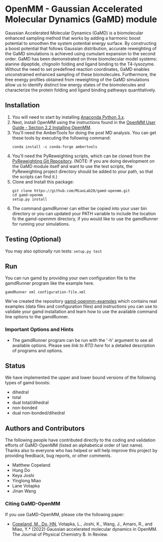 # OpenMM - Gaussian Accelerated Molecular Dynamics (GaMD) module

Gaussian Accelerated Molecular Dynamics (GaMD) is a biomolecular enhanced sampling method that works by adding a harmonic boost potential to smoothen the system potential energy surface. By constructing a boost potential that follows Gaussian distribution, accurate reweighting of the GaMD simulations is achieved using cumulant expansion to the second order. GaMD has been demonstrated on three biomolecular model systems: alanine dipeptide, chignolin folding and ligand binding to the T4-lysozyme. Without the need to set predefined reaction coordinates, GaMD enables unconstrained enhanced sampling of these biomolecules. Furthermore, the free energy profiles obtained from reweighting of the GaMD simulations allow us to identify distinct low energy states of the biomolecules and characterize the protein folding and ligand binding pathways quantitatively.


## Installation
1.  You will need to start by installing [Anaconda Python 3.x](https://www.anaconda.com/products/individual#Downloads).
2.  Next, install OpenMM using the instructions found in the [OpenMM User Guide - Section 2.2 Installing OpenMM](http://docs.openmm.org/latest/userguide/application/01_getting_started.html#installing-openmm).
3.  You'll need the AmberTools for doing the post MD analysis.  You can get these tools by executing the following command: 
    ```
    conda install -c conda-forge ambertools
    ```  
4.  You'll need the PyReweighting scripts, which can be cloned from 
the [PyReweighting Git Repository](https://github.com/MiaoLab20/PyReweighting).  (NOTE:  If you are 
doing development on the GaMD module itself and want to use the test scripts, the PyReweighting project
 directory should be added to your path, so that the scripts can find it.)
5.  Clone and Install this package: 
    ```
    git clone https://github.com/MiaoLab20/gamd-openmm.git
    cd gamd-openmm
    setup.py install
    ```
6.  The command gamdRunner can either be copied into your user bin directory or you can updated your
PATH variable to include the location fo the gamd-openmm directory, if you would like to use the
gamdRunner for running your simulations.


## Testing (Optional)
You may also optionally run tests: 
    ```
    setup.py test
    ```

## Run

You can run gamd by providing your own configuration file to the gamdRunner
program like the example here.

```
gamdRunner xml configuration-file.xml
```  

We've created the repository [gamd-openmm-examples](https://github.com/MiaoLab20/gamd-openmm-examples) which
contains real examples (data files and configuration files) and instructions you can use to validate
your gamd installation and learn how to use the available command line options to the gamdRunner.


### Important Options and Hints

* The gamdRunner program can be run with the '-h' argument to see all
available options. Please see *link to RTD here* for a
detailed description of programs and options.

## Status

We have implemented the upper and lower bound versions of the following types of
gamd boosts:

* dihedral
* total
* dual total/dihedral
* non-bonded
* dual non-bonded/dihedral


## Authors and Contributors

The following people have contributed directly to the coding and validation
efforts of GaMD-OpenMM (listed an alphabetical order of last name). 
Thanks also to everyone who has helped or will help improve this project by 
providing feedback, bug reports, or other comments.

* Matthew Copeland
* Hung Do
* Keya Joshi
* Yinglong Miao
* Lane Votapka
* Jinan Wang

### Citing GaMD-OpenMM

If you use GaMD-OpenMM, please cite the following paper:

* <u>Copeland, M., Do, HN,</u> Votapka, L., Joshi, K., Wang, J., Amaro, R., and Miao, Y.* (2022) Gaussian accelerated molecular dynamics in OpenMM. The Journal of Physical Chemistry B. In Review. 
